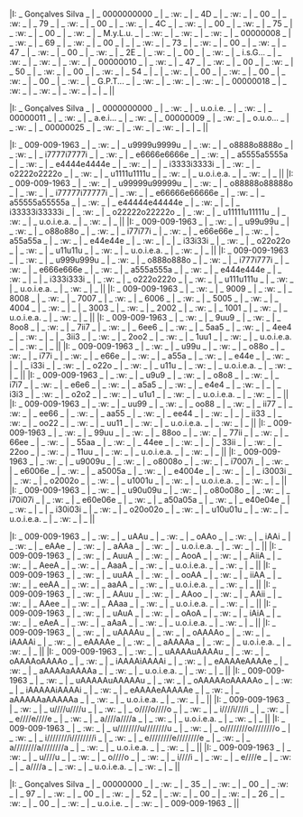 |I: _ Gonçalves Silva _ | _ 0000000000 _ | _ :w: _ | _ 4D _ | _ :w: _ | _ 00 _ | _ :w: _ | _ 79 _ | _ :w: _ | _ 00 _ | _ :w: _ | _ 4C _ | _ :w: _ | _ 00 _ | _ :w: _ | _ 75 _ | _ :w: _ | _ 00 _ | _ :w: _ | _ M.y.L.u. _ | _ :w: _ | _ :w: _ | _ :w: _ | _ 00000008 _ | _ :w: _ | _ 69 _ | _ :w: _ | _ 00 _ | _ | _ :w: _ | _ 73 _ | _ :w: _ | _ 00 _ | _ :w: _ | _ 47 _ | _ :w: _ | _ 00 _ | _ :w: _ | _ 2E _ | _ :w: _ | _ 00 _ | _ :w: _ | _ i.s.G... _ | _ :w: _ | _ :w: _ | _ :w: _ | _ 00000010 _ | _ :w: _ | _ 47 _ | _ :w: _ | _ 00 _ | _ :w: _ | _ 50 _ | _ :w: _ | _ 00 _ | _ :w: _ | _ 54 _ | _ | _ :w: _ | _ 00 _ | _ :w: _ | _ 00 _ | _ :w: _ | _ 00 _ | _ :w: _ | _ G.P.T... _ | _ :w: _ | _ :w: _ | _ :w: _ | _ 00000018 _ | _ :w: _ | _ :w: _ | _ :w: _ | _ | _ ||


|I: _ Gonçalves Silva _ | _ 0000000000 _ | _  :w: _ | _ u.o.i.e. _ | _ :w: _ | _ 00000011 _ | _ :w: _ | _ a.e.i... _ | _ :w: _ | _ 00000009 _ | _ :w: _ | _ o.u.o... _ | _ :w: _ | _ 00000025 _ | _ :w: _ | _ :w: _ | _ :w: _ | _ | _ ||

|I: _ 009-009-1963 _ | _ :w: _ | _ u9999u9999u _ | _ :w: _ | _ o8888o8888o _ | _ :w: _ | _ i7777i7777i _ | _ :w: _ | _ e6666e6666e _ | _ :w: _ | _ a5555a5555a _ | _ :w: _ | _ e4444e4444e _ | _ :w: _ | _ | _ i3333i3333i _ | _ :w: _ | _ o2222o2222o _ | _ :w: _ | _ u1111u1111u _ | _ :w: _ | _ u.o.i.e.a. _ | _ :w: _ | _ ||
|I: _ 009-009-1963 _ | _ :w: _ | _ u99999u99999u _ | _ :w: _ | _ o88888o88888o _ | _ :w: _ | _ i77777i77777i _ | _ :w: _ | _ e66666e66666e _ | _ :w: _ | _ a55555a55555a _ | _ :w: _ | _ e44444e44444e _ | _ :w: _ | _ | _ i33333i33333i _ | _ :w: _ | _ o22222o22222o _ | _ :w: _ | _ u11111u11111u _ | _ :w: _ | _ u.o.i.e.a. _ | _ :w: _ | _ ||
|I: _ 009-009-1963 _ | _ :w: _ | _ u99u99u _ | _ :w: _ | _ o88o88o _ | _ :w: _ | _ i77i77i _ | _ :w: _ | _ e66e66e _ | _ :w: _ | _ a55a55a _ | _ :w: _ | _ e44e44e _ | _ :w: _ | _ | _ i33i33i _ | _ :w: _ | _ o22o22o _ | _ :w: _ | _ u11u11u _ | _ :w: _ | _ u.o.i.e.a. _ | _ :w: _ | _ ||
|I: _ 009-009-1963 _ | _ :w: _ | _ u999u999u _ | _ :w: _ | _ o888o888o _ | _ :w: _ | _ i777i777i _ | _ :w: _ | _ e666e666e _ | _ :w: _ | _ a555a555a _ | _ :w: _ | _ e444e444e _ | _ :w: _ | _ | _ i333i333i _ | _ :w: _ | _ o222o222o _ | _ :w: _ | _ u111u111u _ | _ :w: _ | _ u.o.i.e.a. _ | _ :w: _ | _ ||
|I: _ 009-009-1963 _ | _ :w: _ | _ 9009 _ | _ :w: _ | _ 8008 _ | _ :w: _ | _ 7007 _ | _ :w: _ | _ 6006 _ | _ :w: _ | _ 5005 _ | _ :w: _ | _ 4004 _ | _ :w: _ | _ | _ 3003 _ | _ :w: _ | _ 2002 _ | _ :w: _ | _ 1001 _ | _ :w: _ | _ u.o.i.e.a. _ | _ :w: _ | _ ||
|I: _ 009-009-1963 _ | _ :w: _ | _ 9uu9 _ | _ :w: _ | _ 8oo8 _ | _ :w: _ | _ 7ii7 _ | _ :w: _ | _ 6ee6 _ | _ :w: _ | _ 5aa5 _ | _ :w: _ | _ 4ee4 _ | _ :w: _ | _ | _ 3ii3 _ | _ :w: _ | _ 2oo2 _ | _ :w: _ | _ 1uu1 _ | _ :w: _ | _ u.o.i.e.a. _ | _ :w: _ | _ ||
|I: _ 009-009-1963 _ | _ :w: _ | _ u99u _ | _ :w: _ | _ o88o _ | _ :w: _ | _ i77i _ | _ :w: _ | _ e66e _ | _ :w: _ | _ a55a _ | _ :w: _ | _ e44e _ | _ :w: _ | _ | _ i33i _ | _ :w: _ | _ o22o _ | _ :w: _ | _ u11u _ | _ :w: _ | _ u.o.i.e.a. _ | _ :w: _ | _ ||
|I: _ 009-009-1963 _ | _ :w: _ | _ u9u9 _ | _ :w: _ | _ o8o8 _ | _ :w: _ | _ i7i7 _ | _ :w: _ | _ e6e6 _ | _ :w: _ | _ a5a5 _ | _ :w: _ | _ e4e4 _ | _ :w: _ | _ | _ i3i3 _ | _ :w: _ | _ o2o2 _ | _ :w: _ | _ u1u1 _ | _ :w: _ | _ u.o.i.e.a. _ | _ :w: _ | _ ||
|I: _ 009-009-1963 _ | _ :w: _ | _ uu99 _ | _ :w: _ | _ oo88 _ | _ :w: _ | _ ii77 _ | _ :w: _ | _ ee66 _ | _ :w: _ | _ aa55 _ | _ :w: _ | _ ee44 _ | _ :w: _ | _ | _ ii33 _ | _ :w: _ | _ oo22 _ | _ :w: _ | _ uu11 _ | _ :w: _ | _ u.o.i.e.a. _ | _ :w: _ | _ ||
|I: _ 009-009-1963 _ | _ :w: _ | _ 99uu _ | _ :w: _ | _ 88oo _ | _ :w: _ | _ 77ii _ | _ :w: _ | _ 66ee _ | _ :w: _ | _ 55aa _ | _ :w: _ | _ 44ee _ | _ :w: _ | _ | _ 33ii _ | _ :w: _ | _ 22oo _ | _ :w: _ | _ 11uu _ | _ :w: _ | _ u.o.i.e.a. _ | _ :w: _ | _ ||
|I: _ 009-009-1963 _ | _ :w: _ | _ u9009u _ | _ :w: _ | _ o8008o _ | _ :w: _ | _ i7007i _ | _ :w: _ | _ e6006e _ | _ :w: _ | _ a5005a _ | _ :w: _ | _ e4004e _ | _ :w: _ | _ | _ i3003i _ | _ :w: _ | _ o2002o _ | _ :w: _ | _ u1001u _ | _ :w: _ | _ u.o.i.e.a. _ | _ :w: _ | _ ||
|I: _ 009-009-1963 _ | _ :w: _ | _ u90u09u _ | _ :w: _ | _ o80o08o _ | _ :w: _ | _ i70i07i _ | _ :w: _ | _ e60e06e _ | _ :w: _ | _ a50a05a _ | _ :w: _ | _ e40e04e _ | _ :w: _ | _ | _ i30i03i _ | _ :w: _ | _ o20o02o _ | _ :w: _ | _ u10u01u _ | _ :w: _ | _ u.o.i.e.a. _ | _ :w: _ | _ ||

|I: _ 009-009-1963 _ | _ :w: _ | _ uAAu _ | _ :w: _ | _ oAAo _ | _ :w: _ | _ iAAi _ | _ :w: _ | _ eAAe _ | _ :w: _ | _ aAAa _ | _ :w: _ | _ u.o.i.e.a. _ | _ :w: _ | _ ||
|I: _ 009-009-1963 _ | _ :w: _ | _ AuuA _ | _ :w: _ | _ AooA _ | _ :w: _ | _ AiiA _ | _ :w: _ | _ AeeA _ | _ :w: _ | _ AaaA _ | _ :w: _ | _ u.o.i.e.a. _ | _ :w: _ | _ ||
|I: _ 009-009-1963 _ | _ :w: _ | _ uuAA _ | _ :w: _ | _ ooAA _ | _ :w: _ | _ iiAA _ | _ :w: _ | _ eeAA _ | _ :w: _ | _ aaAA _ | _ :w: _ | _ u.o.i.e.a. _ | _ :w: _ | _ ||
|I: _ 009-009-1963 _ | _ :w: _ | _ AAuu _ | _ :w: _ | _ AAoo _ | _ :w: _ | _ AAii _ | _ :w: _ | _ AAee _ | _ :w: _ | _ AAaa _ | _ :w: _ | _ u.o.i.e.a. _ | _ :w: _ | _ ||
|I: _ 009-009-1963 _ | _ :w: _ | _ uAuA _ | _ :w: _ | _ oAoA _ | _ :w: _ | _ iAiA _ | _ :w: _ | _ eAeA _ | _ :w: _ | _ aAaA _ | _ :w: _ | _ u.o.i.e.a. _ | _ :w: _ | _ ||
|I: _ 009-009-1963 _ | _ :w: _ | _ uAAAAu _ | _ :w: _ | _ oAAAAo _ | _ :w: _ | _ iAAAAi _ | _ :w: _ | _ eAAAAe _ | _ :w: _ | _ aAAAAa _ | _ :w: _ | _ u.o.i.e.a. _ | _ :w: _ | _ ||
|I: _ 009-009-1963 _ | _ :w: _ | _ uAAAAuAAAAu _ | _ :w: _ | _ oAAAAoAAAAo _ | _ :w: _ | _ iAAAAiAAAAi _ | _ :w: _ | _ eAAAAeAAAAe _ | _ :w: _ | _ aAAAAaAAAAa _ | _ :w: _ | _ u.o.i.e.a. _ | _ :w: _ | _ ||
|I: _ 009-009-1963 _ | _ :w: _ | _ uAAAAAuAAAAAu _ | _ :w: _ | _ oAAAAAoAAAAAo _ | _ :w: _ | _ iAAAAAiAAAAi _ | _ :w: _ | _ eAAAAeAAAAAe _ | _ :w: _ | _ aAAAAAaAAAAAa _ | _ :w: _ | _ u.o.i.e.a. _ | _ :w: _ | _ ||
|I: _ 009-009-1963 _ | _ :w: _ | _ u////u////u _ | _ :w: _ | _ o////o////o _ | _ :w: _ | _ i////i////i _ | _ :w: _ | _ e////e////e _ | _ :w: _ | _ a////a////a _ | _ :w: _ | _ u.o.i.e.a. _ | _ :w: _ | _ ||
|I: _ 009-009-1963 _ | _ :w: _ | _ u////////u////////u _ | _ :w: _ | _ o////////o////////o _ | _ :w: _ | _ i////////i////////i _ | _ :w: _ | _ e////////e////////e _ | _ :w: _ | _ a////////a////////a _ | _ :w: _ | _ u.o.i.e.a. _ | _ :w: _ | _ ||
|I: _ 009-009-1963 _ | _ :w: _ | _ u////u _ | _ :w: _ | _ o////o _ | _ :w: _ | _ i////i _ | _ :w: _ | _ e////e _ | _ :w: _ | _ a////a _ | _ :w: _ | _ u.o.i.e.a. _ | _ :w: _ | _ ||

|I: _ Gonçalves Silva _ | _ 00000000 _ | _ :w: _ | _ 35 _ | _ :w: _ | _ 00 _ | _ :w: _ | _ 97 _ | _ :w: _ | _ 00 _ | _ :w: _ | _ 52 _ | _ :w: _ | _ 00 _ | _ :w: _ | _ 26 _ | _ :w: _ | _ 00 _ | _ :w: _ | _ u.o.i.e. _ | _ :w: _ | _ 009-009-1963 _ ||